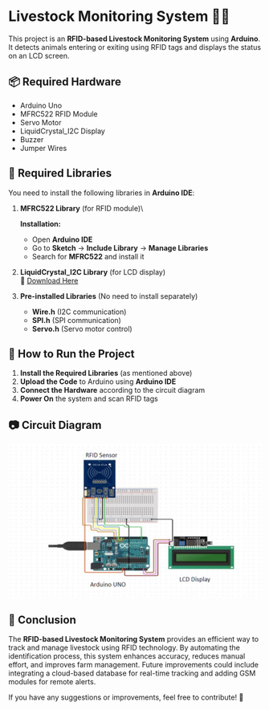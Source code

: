 # Livestock Monitoring System 🐄🐏

This project is an **RFID-based Livestock Monitoring System** using **Arduino**. It detects animals entering or exiting using RFID tags and displays the status on an LCD screen.

## 📦 Required Hardware

- Arduino Uno
- MFRC522 RFID Module
- Servo Motor
- LiquidCrystal\_I2C Display
- Buzzer
- Jumper Wires

## 🔧 Required Libraries

You need to install the following libraries in **Arduino IDE**:

1. **MFRC522 Library** (for RFID module)\

   **Installation:**

   - Open **Arduino IDE**
   - Go to **Sketch** → **Include Library** → **Manage Libraries**
   - Search for **MFRC522** and install it

2. **LiquidCrystal\_I2C Library** (for LCD display)\
   🔗 [Download Here](https://github.com/johnrickman/LiquidCrystal_I2C)

3. **Pre-installed Libraries** (No need to install separately)

   - **Wire.h** (I2C communication)
   - **SPI.h** (SPI communication)
   - **Servo.h** (Servo motor control)

## 🚀 How to Run the Project

1. **Install the Required Libraries** (as mentioned above)
2. **Upload the Code** to Arduino using **Arduino IDE**
3. **Connect the Hardware** according to the circuit diagram
4. **Power On** the system and scan RFID tags

## 📷 Circuit Diagram

![Circuit Diagram](assets/circuit.png)


## 🎯 Conclusion  

The **RFID-based Livestock Monitoring System** provides an efficient way to track and manage livestock using RFID technology. By automating the identification process, this system enhances accuracy, reduces manual effort, and improves farm management. Future improvements could include integrating a cloud-based database for real-time tracking and adding GSM modules for remote alerts.  

If you have any suggestions or improvements, feel free to contribute! 🚀  




